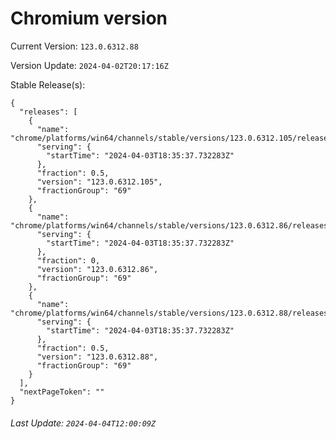 # Chromium version

Current Version: `123.0.6312.88`

Version Update: `2024-04-02T20:17:16Z`

Stable Release(s):
```
{
  "releases": [
    {
      "name": "chrome/platforms/win64/channels/stable/versions/123.0.6312.105/releases/1712169337",
      "serving": {
        "startTime": "2024-04-03T18:35:37.732283Z"
      },
      "fraction": 0.5,
      "version": "123.0.6312.105",
      "fractionGroup": "69"
    },
    {
      "name": "chrome/platforms/win64/channels/stable/versions/123.0.6312.86/releases/1712169337",
      "serving": {
        "startTime": "2024-04-03T18:35:37.732283Z"
      },
      "fraction": 0,
      "version": "123.0.6312.86",
      "fractionGroup": "69"
    },
    {
      "name": "chrome/platforms/win64/channels/stable/versions/123.0.6312.88/releases/1712169337",
      "serving": {
        "startTime": "2024-04-03T18:35:37.732283Z"
      },
      "fraction": 0.5,
      "version": "123.0.6312.88",
      "fractionGroup": "69"
    }
  ],
  "nextPageToken": ""
}
```

###### Last Update: `2024-04-04T12:00:09Z`
        